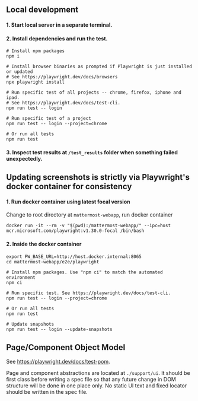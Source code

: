 ## Local development

#### 1. Start local server in a separate terminal.

#### 2. Install dependencies and run the test.

```
# Install npm packages
npm i

# Install browser binaries as prompted if Playwright is just installed or updated
# See https://playwright.dev/docs/browsers
npx playwright install

# Run specific test of all projects -- chrome, firefox, iphone and ipad.
# See https://playwright.dev/docs/test-cli.
npm run test -- login

# Run specific test of a project
npm run test -- login --project=chrome

# Or run all tests
npm run test
```

#### 3. Inspect test results at `/test_results` folder when something failed unexpectedly.

## Updating screenshots is strictly via Playwright's docker container for consistency

#### 1. Run docker container using latest focal version

Change to root directory at `mattermost-webapp`, run docker container

```
docker run -it --rm -v "$(pwd):/mattermost-webapp/" --ipc=host mcr.microsoft.com/playwright:v1.30.0-focal /bin/bash
```

#### 2. Inside the docker container

```
export PW_BASE_URL=http://host.docker.internal:8065
cd mattermost-webapp/e2e/playwright

# Install npm packages. Use "npm ci" to match the automated environment
npm ci

# Run specific test. See https://playwright.dev/docs/test-cli.
npm run test -- login --project=chrome

# Or run all tests
npm run test

# Update snapshots
npm run test -- login --update-snapshots
```

## Page/Component Object Model

See https://playwright.dev/docs/test-pom.

Page and component abstractions are located at `./support/ui`. It should be first class before writing a spec file so that any future change in DOM structure will be done in one place only. No static UI text and fixed locator should be written in the spec file.
